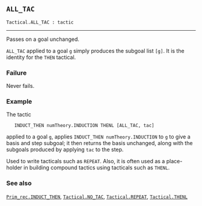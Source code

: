 ## `ALL_TAC`

``` hol4
Tactical.ALL_TAC : tactic
```

------------------------------------------------------------------------

Passes on a goal unchanged.

`ALL_TAC` applied to a goal `g` simply produces the subgoal list `[g]`.
It is the identity for the `THEN` tactical.

### Failure

Never fails.

### Example

The tactic

``` hol4
   INDUCT_THEN numTheory.INDUCTION THENL [ALL_TAC, tac]
```

applied to a goal `g`, applies `INDUCT_THEN numTheory.INDUCTION` to `g`
to give a basis and step subgoal; it then returns the basis unchanged,
along with the subgoals produced by applying `tac` to the step.

Used to write tacticals such as `REPEAT`. Also, it is often used as a
place-holder in building compound tactics using tacticals such as
`THENL`.

### See also

[`Prim_rec.INDUCT_THEN`](#Prim_rec.INDUCT_THEN),
[`Tactical.NO_TAC`](#Tactical.NO_TAC),
[`Tactical.REPEAT`](#Tactical.REPEAT),
[`Tactical.THENL`](#Tactical.THENL)
